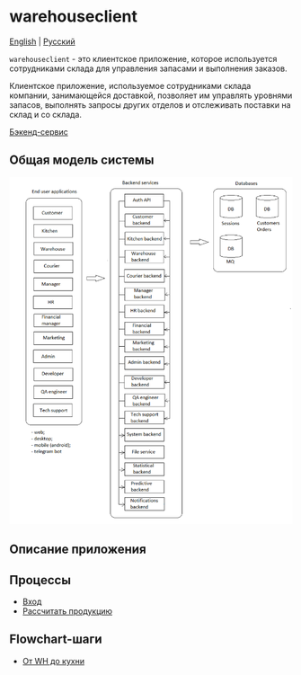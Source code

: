 # warehouseclient

[English](warehouseclient.md) | [Русский](warehouseclient.ru.md)

`warehouseclient` - это клиентское приложение, которое используется сотрудниками склада для управления запасами и выполнения заказов.

Клиентское приложение, используемое сотрудниками склада компании, занимающейся доставкой, позволяет им управлять уровнями запасов, выполнять запросы других отделов и отслеживать поставки на склад и со склада.

[Бэкенд-сервис](../backend/warehousebackend.ru.md)

## Общая модель системы 

![system_overall](../img/system_overall.png)

## Описание приложения

## Процессы 

- [Вход](../processes/auth/signin.ru.md)
- [Рассчитать продукцию](../processes/warehouse/calculateproducts.md)

## Flowchart-шаги

- [От WH до кухни](../flowchartsteps/delivering/wh2kitchen.md)
